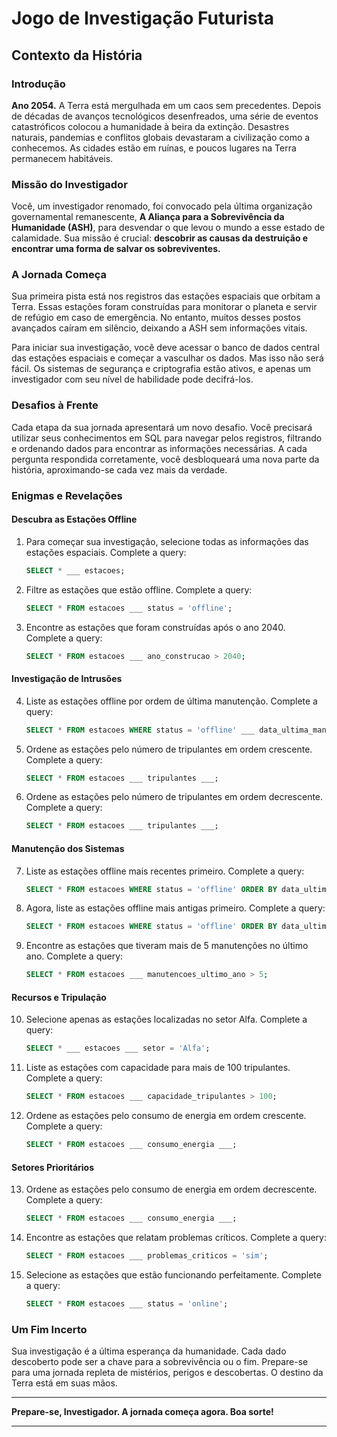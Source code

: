 # Jogo de Investigação Futurista

## Contexto da História

### Introdução

**Ano 2054.** A Terra está mergulhada em um caos sem precedentes. Depois de décadas de avanços tecnológicos desenfreados, uma série de eventos catastróficos colocou a humanidade à beira da extinção. Desastres naturais, pandemias e conflitos globais devastaram a civilização como a conhecemos. As cidades estão em ruínas, e poucos lugares na Terra permanecem habitáveis.

### Missão do Investigador

Você, um investigador renomado, foi convocado pela última organização governamental remanescente, **A Aliança para a Sobrevivência da Humanidade (ASH)**, para desvendar o que levou o mundo a esse estado de calamidade. Sua missão é crucial: **descobrir as causas da destruição e encontrar uma forma de salvar os sobreviventes.**

### A Jornada Começa

Sua primeira pista está nos registros das estações espaciais que orbitam a Terra. Essas estações foram construídas para monitorar o planeta e servir de refúgio em caso de emergência. No entanto, muitos desses postos avançados caíram em silêncio, deixando a ASH sem informações vitais.

Para iniciar sua investigação, você deve acessar o banco de dados central das estações espaciais e começar a vasculhar os dados. Mas isso não será fácil. Os sistemas de segurança e criptografia estão ativos, e apenas um investigador com seu nível de habilidade pode decifrá-los.

### Desafios à Frente

Cada etapa da sua jornada apresentará um novo desafio. Você precisará utilizar seus conhecimentos em SQL para navegar pelos registros, filtrando e ordenando dados para encontrar as informações necessárias. A cada pergunta respondida corretamente, você desbloqueará uma nova parte da história, aproximando-se cada vez mais da verdade.

### Enigmas e Revelações

#### Descubra as Estações Offline
1. Para começar sua investigação, selecione todas as informações das estações espaciais. Complete a query:
    ```sql
    SELECT * ___ estacoes;
    ```
2. Filtre as estações que estão offline. Complete a query:
    ```sql
    SELECT * FROM estacoes ___ status = 'offline';
    ```
3. Encontre as estações que foram construídas após o ano 2040. Complete a query:
    ```sql
    SELECT * FROM estacoes ___ ano_construcao > 2040;
    ```

#### Investigação de Intrusões
4. Liste as estações offline por ordem de última manutenção. Complete a query:
    ```sql
    SELECT * FROM estacoes WHERE status = 'offline' ___ data_ultima_manutencao;
    ```
5. Ordene as estações pelo número de tripulantes em ordem crescente. Complete a query:
    ```sql
    SELECT * FROM estacoes ___ tripulantes ___;
    ```
6. Ordene as estações pelo número de tripulantes em ordem decrescente. Complete a query:
    ```sql
    SELECT * FROM estacoes ___ tripulantes ___;
    ```

#### Manutenção dos Sistemas
7. Liste as estações offline mais recentes primeiro. Complete a query:
    ```sql
    SELECT * FROM estacoes WHERE status = 'offline' ORDER BY data_ultima_manutencao ___;
    ```
8. Agora, liste as estações offline mais antigas primeiro. Complete a query:
    ```sql
    SELECT * FROM estacoes WHERE status = 'offline' ORDER BY data_ultima_manutencao ___;
    ```
9. Encontre as estações que tiveram mais de 5 manutenções no último ano. Complete a query:
    ```sql
    SELECT * FROM estacoes ___ manutencoes_ultimo_ano > 5;
    ```

#### Recursos e Tripulação
10. Selecione apenas as estações localizadas no setor Alfa. Complete a query:
    ```sql
    SELECT * ___ estacoes ___ setor = 'Alfa';
    ```
11. Liste as estações com capacidade para mais de 100 tripulantes. Complete a query:
    ```sql
    SELECT * FROM estacoes ___ capacidade_tripulantes > 100;
    ```
12. Ordene as estações pelo consumo de energia em ordem crescente. Complete a query:
    ```sql
    SELECT * FROM estacoes ___ consumo_energia ___;
    ```

#### Setores Prioritários
13. Ordene as estações pelo consumo de energia em ordem decrescente. Complete a query:
    ```sql
    SELECT * FROM estacoes ___ consumo_energia ___;
    ```
14. Encontre as estações que relatam problemas críticos. Complete a query:
    ```sql
    SELECT * FROM estacoes ___ problemas_criticos = 'sim';
    ```
15. Selecione as estações que estão funcionando perfeitamente. Complete a query:
    ```sql
    SELECT * FROM estacoes ___ status = 'online';
    ```

### Um Fim Incerto

Sua investigação é a última esperança da humanidade. Cada dado descoberto pode ser a chave para a sobrevivência ou o fim. Prepare-se para uma jornada repleta de mistérios, perigos e descobertas. O destino da Terra está em suas mãos.

---

**Prepare-se, Investigador. A jornada começa agora. Boa sorte!**

---

